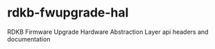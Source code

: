 # rdkb-fwupgrade-hal
RDKB Firmware Upgrade Hardware Abstraction Layer api headers and documentation
